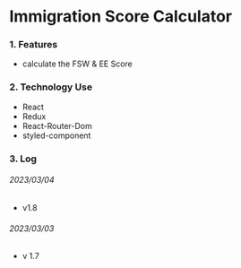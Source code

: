 # Immigration Score Calculator

### 1. Features

- calculate the FSW & EE Score

### 2. Technology Use

- React
- Redux
- React-Router-Dom
- styled-component

### 3. Log

###### 2023/03/04

- v1.8

###### 2023/03/03

- v 1.7





